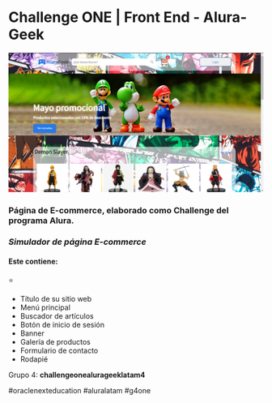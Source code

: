 # Challenge ONE | Front End - Alura-Geek

<p align="center" >
     <img width="600" heigth="600" src="https://raw.githubusercontent.com/ECalan/Alura-Geek/main/assets/img/Alura_Geek.png">
</p>

### Página de E-commerce, elaborado como Challenge del programa Alura.

### _Simulador de página E-commerce_

#### Este contiene:

⭐

- Título de su sitio web
- Menú principal
- Buscador de artículos
- Botón de inicio de sesión
- Banner
- Galería de productos
- Formulario de contacto
- Rodapié

Grupo 4: **challengeonealurageeklatam4**

#oraclenexteducation
#aluralatam
#g4one
